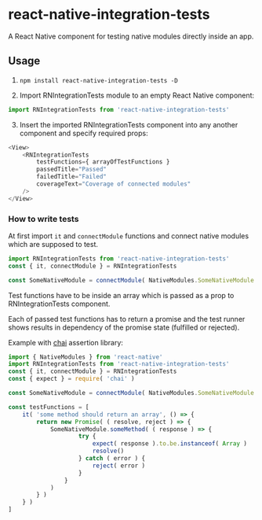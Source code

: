 # react-native-integration-tests

A React Native component for testing native modules directly inside an app.

## Usage

1. `npm install react-native-integration-tests -D`

2. Import RNIntegrationTests module to an empty React Native component:

```js
import RNIntegrationTests from 'react-native-integration-tests'
```

3. Insert the imported RNIntegrationTests component into any another component and specify required props:

```js
<View>
    <RNIntegrationTests
        testFunctions={ arrayOfTestFunctions }
        passedTitle="Passed"
        failedTitle="Failed"
        coverageText="Coverage of connected modules"
    />
</View>
```

### How to write tests

At first import `it` and `connectModule` functions and connect native modules which are supposed to test.

```js
import RNIntegrationTests from 'react-native-integration-tests'
const { it, connectModule } = RNIntegrationTests

const SomeNativeModule = connectModule( NativeModules.SomeNativeModule )

```

Test functions have to be inside an array which is passed as a prop to RNIntegrationTests component.

Each of passed test functions has to return a promise and the test runner shows results in dependency of the promise state (fulfilled or rejected).

Example with [chai](https://github.com/chaijs/chai) assertion library:

```js
import { NativeModules } from 'react-native'
import RNIntegrationTests from 'react-native-integration-tests'
const { it, connectModule } = RNIntegrationTests
const { expect } = require( 'chai' )

const SomeNativeModule = connectModule( NativeModules.SomeNativeModule )

const testFunctions = [
    it( 'some method should return an array', () => {
        return new Promise( ( resolve, reject ) => {
            SomeNativeModule.someMethod( ( response ) => {
                    try {
                        expect( response ).to.be.instanceof( Array )
                        resolve()
                    } catch ( error ) {
                        reject( error )
                    }
                }
            )
        } )
    } )
]
```